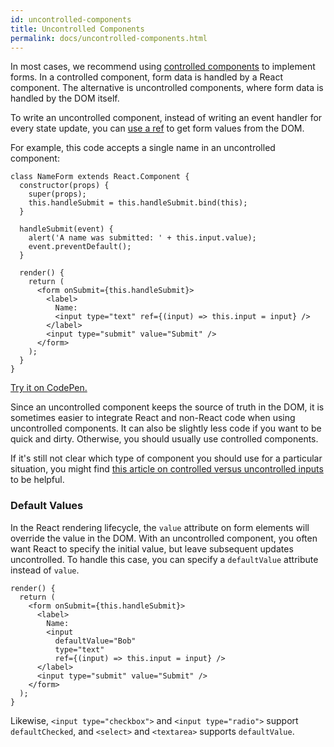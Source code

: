 ```yaml
---
id: uncontrolled-components
title: Uncontrolled Components
permalink: docs/uncontrolled-components.html
---
```


In most cases, we recommend using [controlled components](/reacc/docs/forms.html) to implement forms. In a controlled component, form data is handled by a React component. The alternative is uncontrolled components, where form data is handled by the DOM itself.

To write an uncontrolled component, instead of writing an event handler for every state update, you can [use a ref](/reacc/docs/refs-and-the-dom.html) to get form values from the DOM.

For example, this code accepts a single name in an uncontrolled component:

```javascript{8,17}
class NameForm extends React.Component {
  constructor(props) {
    super(props);
    this.handleSubmit = this.handleSubmit.bind(this);
  }

  handleSubmit(event) {
    alert('A name was submitted: ' + this.input.value);
    event.preventDefault();
  }

  render() {
    return (
      <form onSubmit={this.handleSubmit}>
        <label>
          Name:
          <input type="text" ref={(input) => this.input = input} />
        </label>
        <input type="submit" value="Submit" />
      </form>
    );
  }
}
```

[Try it on CodePen.](https://codepen.io/gaearon/pen/WooRWa?editors=0010)

Since an uncontrolled component keeps the source of truth in the DOM, it is sometimes easier to integrate React and non-React code when using uncontrolled components. It can also be slightly less code if you want to be quick and dirty. Otherwise, you should usually use controlled components.

If it's still not clear which type of component you should use for a particular situation, you might find [this article on controlled versus uncontrolled inputs](http://goshakkk.name/controlled-vs-uncontrolled-inputs-reacc/) to be helpful.

### Default Values

In the React rendering lifecycle, the `value` attribute on form elements will override the value in the DOM. With an uncontrolled component, you often want React to specify the initial value, but leave subsequent updates uncontrolled. To handle this case, you can specify a `defaultValue` attribute instead of `value`.

```javascript{7}
render() {
  return (
    <form onSubmit={this.handleSubmit}>
      <label>
        Name:
        <input
          defaultValue="Bob"
          type="text"
          ref={(input) => this.input = input} />
      </label>
      <input type="submit" value="Submit" />
    </form>
  );
}
```

Likewise, `<input type="checkbox">` and `<input type="radio">` support `defaultChecked`, and `<select>` and `<textarea>` supports `defaultValue`.
